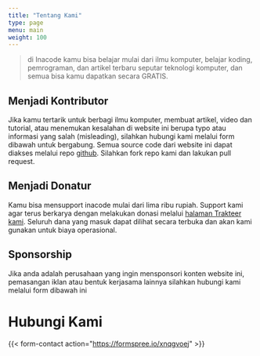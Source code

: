 ```yaml
---
title: "Tentang Kami"
type: page
menu: main
weight: 100
---
```


> di Inacode kamu bisa belajar mulai dari ilmu komputer, belajar koding, pemrograman, dan artikel terbaru seputar teknologi komputer, dan semua bisa kamu dapatkan secara GRATIS.

## Menjadi Kontributor

Jika kamu tertarik untuk berbagi ilmu komputer, membuat artikel, video dan tutorial, atau menemukan kesalahan di website ini berupa typo atau informasi yang salah (misleading), silahkan hubungi kami melalui form dibawah untuk bergabung. Semua source code dari website ini dapat diakses melalui repo [github](https://github.com/inacode-id). Silahkan fork repo kami dan lakukan pull request.

## Menjadi Donatur

Kamu bisa mensupport inacode mulai dari lima ribu rupiah. Support kami agar terus berkarya dengan melakukan donasi melalui [halaman Trakteer kami](https://trakteer.id/inacode). Seluruh dana yang masuk dapat dilihat secara terbuka dan akan kami gunakan untuk biaya operasional.

## Sponsorship

Jika anda adalah perusahaan yang ingin mensponsori konten website ini, pemasangan iklan atau bentuk kerjasama lainnya silahkan hubungi kami melalui form dibawah ini

# Hubungi Kami

{{< form-contact action="https://formspree.io/xnqgvoej"  >}}